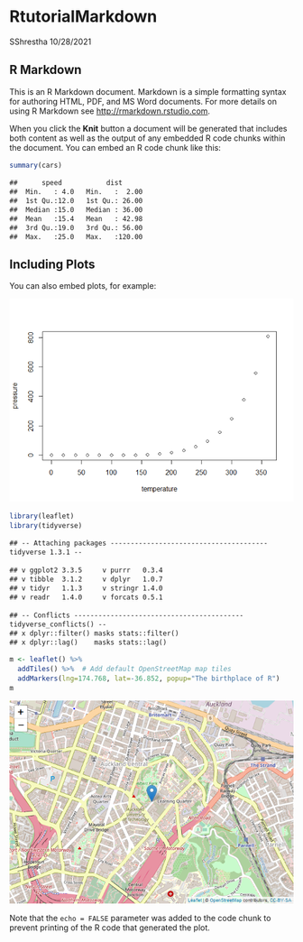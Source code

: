 RtutorialMarkdown
================
SShrestha
10/28/2021

## R Markdown

This is an R Markdown document. Markdown is a simple formatting syntax
for authoring HTML, PDF, and MS Word documents. For more details on
using R Markdown see <http://rmarkdown.rstudio.com>.

When you click the **Knit** button a document will be generated that
includes both content as well as the output of any embedded R code
chunks within the document. You can embed an R code chunk like this:

``` r
summary(cars)
```

    ##      speed           dist       
    ##  Min.   : 4.0   Min.   :  2.00  
    ##  1st Qu.:12.0   1st Qu.: 26.00  
    ##  Median :15.0   Median : 36.00  
    ##  Mean   :15.4   Mean   : 42.98  
    ##  3rd Qu.:19.0   3rd Qu.: 56.00  
    ##  Max.   :25.0   Max.   :120.00

## Including Plots

You can also embed plots, for example:

![](Htmltutorial_files/figure-gfm/pressure-1.png)<!-- -->

``` r
library(leaflet)
library(tidyverse)
```

    ## -- Attaching packages --------------------------------------- tidyverse 1.3.1 --

    ## v ggplot2 3.3.5     v purrr   0.3.4
    ## v tibble  3.1.2     v dplyr   1.0.7
    ## v tidyr   1.1.3     v stringr 1.4.0
    ## v readr   1.4.0     v forcats 0.5.1

    ## -- Conflicts ------------------------------------------ tidyverse_conflicts() --
    ## x dplyr::filter() masks stats::filter()
    ## x dplyr::lag()    masks stats::lag()

``` r
m <- leaflet() %>%
  addTiles() %>%  # Add default OpenStreetMap map tiles
  addMarkers(lng=174.768, lat=-36.852, popup="The birthplace of R")
m
```

![](Htmltutorial_files/figure-gfm/unnamed-chunk-1-1.png)<!-- -->

Note that the `echo = FALSE` parameter was added to the code chunk to
prevent printing of the R code that generated the plot.
